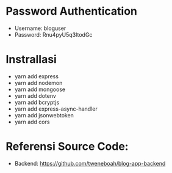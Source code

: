 # Password Authentication

- Username: bloguser
- Password: Rnu4pyU5q3ItodGc

# Instrallasi

- yarn add express
- yarn add nodemon
- yarn add mongoose
- yarn add dotenv
- yarn add bcryptjs
- yarn add express-async-handler
- yarn add jsonwebtoken
- yarn add cors

# Referensi Source Code:

- Backend: https://github.com/tweneboah/blog-app-backend

